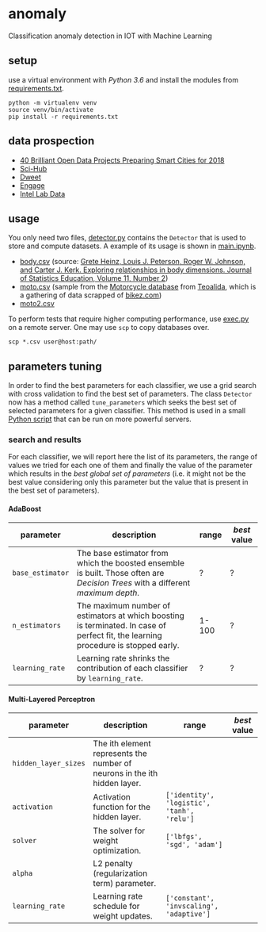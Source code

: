 # anomaly
Classification anomaly detection in IOT with Machine Learning

## setup

use a virtual environment with *Python 3.6* and install the modules from [requirements.txt](requirements.txt).

    python -m virtualenv venv
	source venv/bin/activate
	pip install -r requirements.txt

## data prospection

 - [40 Brilliant Open Data Projects Preparing Smart Cities for 2018](https://carto.com/blog/forty-brilliant-open-data-projects-preparing-smart-cities-2018/)
 - [Sci-Hub](http://sci-hub.hk)
 - [Dweet](https://dweet.io/see)
 - [Engage](http://www.engagedata.eu/dataset-search/?q=)
 - [Intel Lab Data](http://db.csail.mit.edu/labdata/labdata.html)

## usage

 You only need two files, [detector.py](detector.py) contains the `Detector` that is used to store and compute datasets. A example of its usage is shown in [main.ipynb](main.ipynb).

  - [body.csv](http://devyss.byethost31.com/dl/body.csv) (source: [Grete Heinz, Louis J. Peterson, Roger W. Johnson, and Carter J. Kerk. Exploring relationships in body dimensions. Journal of Statistics Education, Volume 11, Number 2](http://ww2.amstat.org/publications/jse/v11n2/datasets.heinz.html))
  - [moto.csv](http://devyss.byethost31.com/dl/moto.csv) (sample from the [Motorcycle database](http://www.teoalida.com/cardatabase/motorcycles/) from [Teoalida](http://www.teoalida.com), which is a gathering of data scrapped of [bikez.com](www.bikez.com))
  - [moto2.csv](http://devyss.byethost31.com/dl/moto2.csv)

To perform tests that require higher computing performance, use [exec.py](exec.py) on a remote server. One may use `scp` to copy databases over.

    scp *.csv user@host:path/

## parameters tuning

In order to find the best parameters for each classifier, we use a grid search with cross validation to find the best set of parameters. The class `Detector` now has a method called `tune_parameters` which seeks the best set of selected parameters for a given classifier. This method is used in a small [Python script](parameters.py) that can be run on more powerful servers.

### search and results

For each classifier, we will report here the list of its parameters, the range of values we tried for each one of them and finally the value of the parameter which results in the *best global set of parameters* (i.e. it might not be the best value considering only this parameter but the value that is present in the best set of parameters).

#### AdaBoost

| parameter | description | range | *best* value |
| --- | --- | --- | --- |
| `base_estimator`   | The base estimator from which the boosted ensemble is built. Those often are *Decision Trees* with a different *maximum depth*. | ? | ?  |
| `n_estimators`  | The maximum number of estimators at which boosting is terminated. In case of perfect fit, the learning procedure is stopped early. | 1-100  | ?  |
| `learning_rate`  | Learning rate shrinks the contribution of each classifier by `learning_rate`. | ?  | ?  |

#### Multi-Layered Perceptron

| parameter | description | range | *best* value |
| --- | --- | --- | --- |
| `hidden_layer_sizes`   |  The ith element represents the number of neurons in the ith hidden layer. |   |   |
| `activation`   | Activation function for the hidden layer.  | `['identity', 'logistic', 'tanh', 'relu']` |   |
| `solver`   | The solver for weight optimization. | `['lbfgs', 'sgd', 'adam']` |   |
| `alpha`   | L2 penalty (regularization term) parameter.  |   |   |
| `learning_rate`   |  Learning rate schedule for weight updates.  |  `['constant', 'invscaling', 'adaptive']`  |   |
